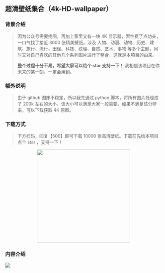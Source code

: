 ## 超清壁纸集合（4k-HD-wallpaper）

### 背景介绍
> 因为公众号需要找图，再加上家里又有一块 4K 显示器，索性费了点功夫，一口气找了接近 3000 张精美壁纸。涉及 人物、动漫、动物、历史、建筑、旅行、流行、田径、科技、纹理、自然、艺术、事物 等多个主题，同时又对自己喜欢的其他几个系列图片进行了整合，这就是本项目的由来。
>
> **整个过程十分不易，希望大家可以给个 star 支持一下！** 我相信该项目在你未来的某一刻，一定会用到。

### 额外说明
> 由于 github 图床不稳定，所以我先通过 python 脚本，将所有图片处理成了 200k 左右的大小，该大小可以满足大家一般需要。如果不满足该分辨率，可以下载获取 4K 原图。

### 下载方式

> 下方扫码，回复【500】即可下载 10000 张高清壁纸。下载前先给本项目点个 star ，支持一下！

<div align="center">
    <img src="https://www.geekxh.com/code.jpg" width="300px">
</div>

### 内容介绍

<img src="https://www.geekxh.com/w1.png">
